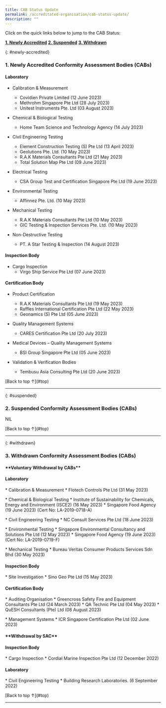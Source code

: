 ```yaml
---
title: CAB Status Update
permalink: /accreditated-organisation/cab-status-update/
description: ""
---
```

Click on the quick links below to jump to the CAB Status:

**[1. Newly Accredited](#newly-accredited)**
**[2. Suspended](#suspended)**
**[3. Withdrawn](#withdrawn)**



{: #newly-accredited}
### 1. Newly Accredited Conformity Assessment Bodies (CABs) 
   

#### Laboratory

* Calibration & Measurement
  * Covidien Private Limited (12 June 2023)
  * Methrohm Singapore Pte Ltd (28 July 2023)
  * Unitest Instruments Pte. Ltd (03 August 2023)


* Chemical & Biological Testing
  * Home Team Science and Technology Agency (14 July 2023)


* Civil Engineering Testing
  * Element Construction Testing (S) Pte Ltd (13 April 2023)
  * Geolutions Pte. Ltd. (10 May 2023)
  * R.A.K Materials Consultants Pte Ltd (21 May 2023)
  * Total Solution Map Pte Ltd (09 June 2023)


* Electrical Testing
  * CSA Group Test and Certification Singapore Pte Ltd (19 June 2023)


* Environmental Testing
  * Affinnez Pte. Ltd. (10 May 2023)


* Mechanical Testing
  * R.A.K Materials Consultants Pte Ltd (10 May 2023)
  * GIC Testing & Inspection Services Pte. Ltd. (10 May 2023)


* Non-Destructive Testing
  * PT. A Star Testing & Inspection (14 August 2023)


#### Inspection Body

* Cargo Inspection
   * Virgo Ship Service Pte Ltd (07 June 2023) 


#### Certification Body

* Product Certification
  * R.A.K Materials Consultants Pte Ltd (19 May 2023)
  * Raffles International Certification Pte Ltd (22 May 2023)
  * Geonamics (S) Pte Ltd (05 June 2023)


* Quality Management Systems
   * CARES Certification Pte Ltd (20 July 2023)


* Medical Devices – Quality Management Systems
   * BSI Group Singapore Pte Ltd (05 June 2023)

* Validation & Verification Bodies
   * Tembusu Asia Consulting Pte Ltd (20 June 2023)




\[Back to top ↑\](#top)

---

{: #suspended}
### 2. Suspended Conformity Assessment Bodies (CABs)

NIL

 
 

\[Back to top ↑\](#top)

---

{: #withdrawn}
### 3. Withdrawn Conformity Assessment Bodies (CABs)


#### \*\*Voluntary Withdrawal by CABs\*\*

#### Laboratory

\* Calibration & Measurement
  \* Flotech Controls Pte Ltd (31 May 2023)

\* Chemical & Biological Testing
  \* Institute of Sustainability for Chemicals, Energy and Environment (ISCE2) (16 May 2023)
  \* Singapore Food Agency (19 June 2023) (Cert No: LA-2019-0718-A)

\* Civil Engineering Testing
  \* NC Consult Services Pte Ltd (18 June 2023)

\* Environmental Testing
  \* Singapore Environmental Consultancy and Solutions Pte Ltd (12 May 2023)
  \* Singapore Food Agency (19 June 2023) (Cert No: LA-2019-0719-F)

\* Mechanical Testing
  \* Bureau Veritas Consumer Products Services Sdn Bhd (30 May 2023)


#### Inspection Body

\* Site Investigation
  \* Sino Geo Pte Ltd (15 May 2023)


#### Certification Body

\* Auditing Organisation
  \* Greencross Safety Fire and Equipment Consultants Pte Ltd (24 March 2023)
  \* QA Technic Pte Ltd (04 May 2023) 
  \* QuESH Consultants (Pte) Ltd (08  August 2023)

\* Management Systems
  \* ICR Singapore Certification Pte Ltd (02 June 2023)


#### \*\*Withdrawal by SAC\*\*

#### Inspection Body

\* Cargo Inspection
  \* Cordial Marine Inspection Pte Ltd (12 December 2022)


#### Laboratory

\* Civil Engineering Testing
  \* Building Research Laboratories. (6  September 2022)
  
  

\[Back to top ↑\](#top)

---